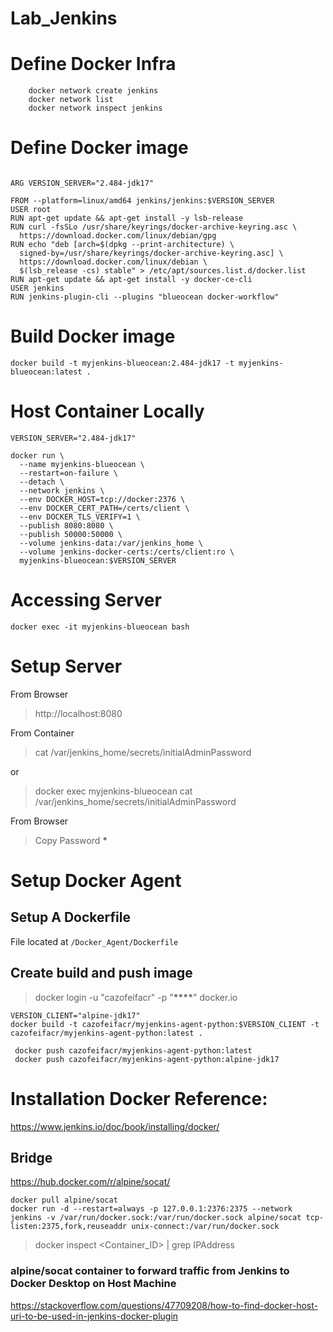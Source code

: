 # Lab_Jenkins

# Define Docker Infra

```
    docker network create jenkins
    docker network list
    docker network inspect jenkins
```

# Define Docker image

```

ARG VERSION_SERVER="2.484-jdk17"

FROM --platform=linux/amd64 jenkins/jenkins:$VERSION_SERVER
USER root
RUN apt-get update && apt-get install -y lsb-release
RUN curl -fsSLo /usr/share/keyrings/docker-archive-keyring.asc \
  https://download.docker.com/linux/debian/gpg
RUN echo "deb [arch=$(dpkg --print-architecture) \
  signed-by=/usr/share/keyrings/docker-archive-keyring.asc] \
  https://download.docker.com/linux/debian \
  $(lsb_release -cs) stable" > /etc/apt/sources.list.d/docker.list
RUN apt-get update && apt-get install -y docker-ce-cli
USER jenkins
RUN jenkins-plugin-cli --plugins "blueocean docker-workflow"

```

# Build Docker image

```
docker build -t myjenkins-blueocean:2.484-jdk17 -t myjenkins-blueocean:latest .
```

# Host Container Locally

```
VERSION_SERVER="2.484-jdk17"

docker run \
  --name myjenkins-blueocean \
  --restart=on-failure \
  --detach \
  --network jenkins \
  --env DOCKER_HOST=tcp://docker:2376 \
  --env DOCKER_CERT_PATH=/certs/client \
  --env DOCKER_TLS_VERIFY=1 \
  --publish 8080:8080 \
  --publish 50000:50000 \
  --volume jenkins-data:/var/jenkins_home \
  --volume jenkins-docker-certs:/certs/client:ro \
  myjenkins-blueocean:$VERSION_SERVER

```

# Accessing Server

```
docker exec -it myjenkins-blueocean bash
```

# Setup Server

From Browser

> http://localhost:8080

From Container

> cat /var/jenkins_home/secrets/initialAdminPassword

or

> docker exec myjenkins-blueocean cat /var/jenkins_home/secrets/initialAdminPassword

From Browser

> Copy Password ****\*****

# Setup Docker Agent

## Setup A Dockerfile

File located at `/Docker_Agent/Dockerfile`

## Create build and push image

> docker login -u "cazofeifacr" -p "**\*\*\*\***" docker.io

```
VERSION_CLIENT="alpine-jdk17"
docker build -t cazofeifacr/myjenkins-agent-python:$VERSION_CLIENT -t cazofeifacr/myjenkins-agent-python:latest .
```

```
 docker push cazofeifacr/myjenkins-agent-python:latest
 docker push cazofeifacr/myjenkins-agent-python:alpine-jdk17
```

# Installation Docker Reference:

https://www.jenkins.io/doc/book/installing/docker/

## Bridge

https://hub.docker.com/r/alpine/socat/

```
docker pull alpine/socat
docker run -d --restart=always -p 127.0.0.1:2376:2375 --network jenkins -v /var/run/docker.sock:/var/run/docker.sock alpine/socat tcp-listen:2375,fork,reuseaddr unix-connect:/var/run/docker.sock
```

> docker inspect <Container_ID> | grep IPAddress

### alpine/socat container to forward traffic from Jenkins to Docker Desktop on Host Machine

https://stackoverflow.com/questions/47709208/how-to-find-docker-host-uri-to-be-used-in-jenkins-docker-plugin
